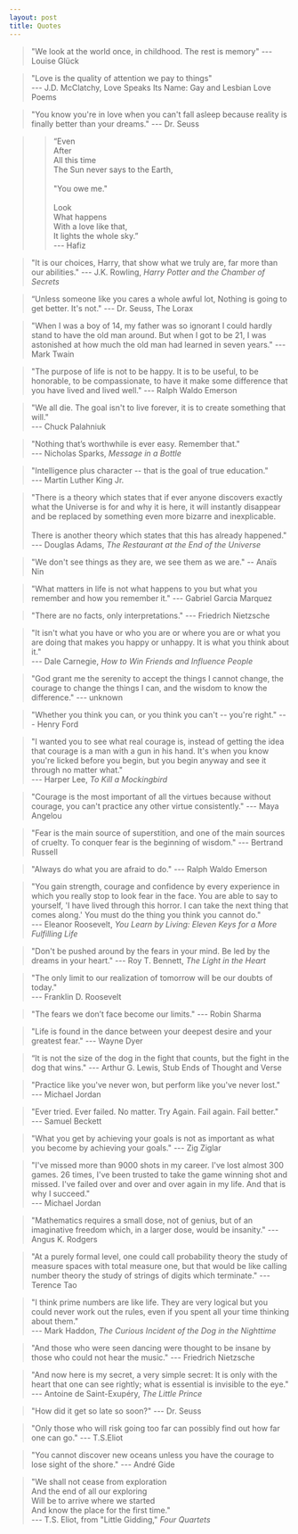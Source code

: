 ```yaml
---
layout: post
title: Quotes
---
```


> "We look at the world once, in childhood. The rest is memory" --- Louise Glück

> "Love is the quality of attention we pay to things" <br> --- J.D. McClatchy, Love Speaks Its Name: Gay and Lesbian Love Poems

> "You know you're in love when you can't fall asleep because reality is finally better than your dreams." --- Dr. Seuss

> > “Even <br> After <br> All this time <br> The Sun never says to the Earth, <br> <br> "You owe me."  <br><br> Look <br> What happens <br> With a love like that, <br> It lights the whole sky.” <br> --- Hafiz 

> "It is our choices, Harry, that show what we truly are, far more than our abilities." --- J.K. Rowling, <i>Harry Potter and the Chamber of Secrets</i>

> “Unless someone like you cares a whole awful lot, Nothing is going to get better. It's not." --- Dr. Seuss, The Lorax

> "When I was a boy of 14, my father was so ignorant I could hardly stand to have the old man around. But when I got to be 21, I was astonished at how much the old man had learned in seven years." --- Mark Twain

> "The purpose of life is not to be happy. It is to be useful, to be honorable, to be compassionate, to have it make some difference that you have lived and lived well."
--- Ralph Waldo Emerson

> "We all die. The goal isn't to live forever, it is to create something that will." <br>
--- Chuck Palahniuk

> "Nothing that’s worthwhile is ever easy. Remember that." <br> --- Nicholas Sparks, <i>Message in a Bottle</i>

> "Intelligence plus character -- that is the goal of true education." <br> --- Martin Luther King Jr.

> "There is a theory which states that if ever anyone discovers exactly what the Universe is for and why it is here, it will instantly disappear and be replaced by something even more bizarre and inexplicable. <br><br> There is another theory which states that this has already happened." <br> --- Douglas Adams, <i>The Restaurant at the End of the Universe</i>

> "We don't see things as they are, we see them as we are." -- Anaïs Nin

> "What matters in life is not what happens to you but what you remember and how you remember it." --- Gabriel Garcia Marquez

> "There are no facts, only interpretations." --- Friedrich Nietzsche

> "It isn't what you have or who you are or where you are or what you are doing that makes you happy or unhappy. It is what you think about it." <br> --- Dale Carnegie, <i>How to Win Friends and Influence People</i>

> "God grant me the serenity to accept the things I cannot change, the courage to change the things I can, and the wisdom to know the difference." --- unknown

> "Whether you think you can, or you think you can't -- you're right." --- Henry Ford

> "I wanted you to see what real courage is, instead of getting the idea that courage is a man with a gun in his hand. It's when you know you're licked before you begin, but you begin anyway and see it through no matter what." <br> --- Harper Lee, <i>To Kill a Mockingbird</i>

> "Courage is the most important of all the virtues because without courage, you can't practice any other virtue consistently." --- Maya Angelou

> "Fear is the main source of superstition, and one of the main sources of cruelty. To conquer fear is the beginning of wisdom." --- Bertrand Russell

> "Always do what you are afraid to do." --- Ralph Waldo Emerson

> "You gain strength, courage and confidence by every experience in which you really stop to look fear in the face. You are able to say to yourself, 'I have lived through this horror. I can take the next thing that comes along.' You must do the thing you think you cannot do." <br> --- Eleanor Roosevelt, <i>You Learn by Living: Eleven Keys for a More Fulfilling Life</i>

> "Don't be pushed around by the fears in your mind. Be led by the dreams in your heart." --- Roy T. Bennett, <i>The Light in the Heart</i>

> "The only limit to our realization of tomorrow will be our doubts of today." <br> --- Franklin D. Roosevelt

> "The fears we don’t face become our limits." --- Robin Sharma

> "Life is found in the dance between your deepest desire and your greatest fear." --- Wayne Dyer

> “It is not the size of the dog in the fight that counts, but the fight in the dog that wins." --- Arthur G. Lewis, Stub Ends of Thought and Verse

> "Practice like you've never won, but perform like you've never lost." <br> --- Michael Jordan

> "Ever tried. Ever failed. No matter. Try Again. Fail again. Fail better." <br> --- Samuel Beckett

> "What you get by achieving your goals is not as important as what you become by achieving your goals." --- Zig Ziglar

> "I've missed more than 9000 shots in my career. I've lost almost 300 games. 26 times, I've been trusted to take the game winning shot and missed. I've failed over and over and over again in my life. And that is why I succeed." <br>
--- Michael Jordan

> "Mathematics requires a small dose, not of genius, but of an imaginative freedom which, in a larger dose, would be insanity." --- Angus K. Rodgers

> "At a purely formal level, one could call probability theory the study of measure spaces with total measure one, but that would be like calling number theory the study of strings of digits which terminate." --- Terence Tao

> "I think prime numbers are like life. They are very logical but you could never work out the rules, even if you spent all your time thinking about them." <br>
--- Mark Haddon, <i>The Curious Incident of the Dog in the Nighttime</i> 

> "And those who were seen dancing were thought to be insane by those who could not hear the music." --- Friedrich Nietzsche

> "And now here is my secret, a very simple secret: It is only with the heart that one can see rightly; what is essential is invisible to the eye." <br>
--- Antoine de Saint-Exupéry, <i>The Little Prince</i>

> "How did it get so late so soon?" --- Dr. Seuss

> "Only those who will risk going too far can possibly find out how far one can go." --- T.S.Eliot

> "You cannot discover new oceans unless you have the courage to lose sight of the shore." --- André Gide

> "We shall not cease from exploration <br> And the end of all our exploring <br>
Will be to arrive where we started <br> And know the place for the first time." <br>
--- T.S. Eliot, from "Little Gidding," <i>Four Quartets</i>



